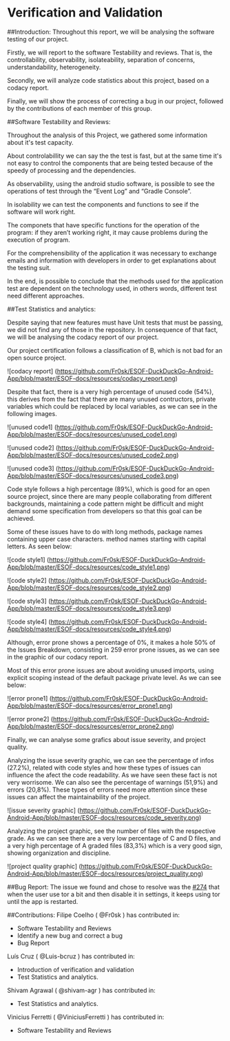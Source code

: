 # Verification and Validation

##Introduction:
Throughout this report, we will be analysing the software testing of our project.

Firstly, we will report to the software Testability and reviews. That is, the controllability, observability, isolateability, separation of concerns, understandability, heterogeneity.

Secondly, we will analyze code statistics about this project, based on a codacy report.

Finally, we will show the process of correcting a bug in our project, followed by the contributions of each member of this group.

##Software Testability and Reviews:

Throughout the analysis of this Project, we gathered some information about it's test capacity.

About controlabillity we can say the the test is fast, but at the same time it's not easy to control the components that are being tested because of the speedy of processing and the dependencies. 

As observability, using the android studio software, is possible to see the operations of test through the “Event Log” and “Gradle Console”.

In isolability we can test the components and functions to see if the software will work right.

The componets that have specific functions for the operation of the program: if they aren’t working right, it may cause problems during the execution of program.

For the comprehensibility of the application it was necessary to exchange emails and information with developers in order to get explanations about the testing suit.

In the end, is possible to conclude that the methods used for the application test are dependent on the technology used, in others words, different test need different approaches.

##Test Statistics and analytics:

Despite saying that new features must have Unit tests that must be passing, we did not find any of those in the repository.
In consequence of that fact, we will be analysing the codacy report of our project.

Our project certification follows a classification of B, which is not bad for an open source project.

![codacy report] (https://github.com/Fr0sk/ESOF-DuckDuckGo-Android-App/blob/master/ESOF-docs/resources/codacy_report.png)

Despite that fact, there is a very high percentage of unused code (54%), this derives from the fact that there are many unused contructors, private variables which could be replaced by local variables, as we can see in the following images.

![unused code1] (https://github.com/Fr0sk/ESOF-DuckDuckGo-Android-App/blob/master/ESOF-docs/resources/unused_code1.png)

![unused code2] (https://github.com/Fr0sk/ESOF-DuckDuckGo-Android-App/blob/master/ESOF-docs/resources/unused_code2.png)

![unused code3] (https://github.com/Fr0sk/ESOF-DuckDuckGo-Android-App/blob/master/ESOF-docs/resources/unused_code3.png)

Code style follows a high percentage (89%), which is good for an open source project, since there are many people collaborating from different backgrounds, maintaining a code pattern might be difficult and might demand some specification from developers so that this goal can be achieved.

Some of these issues have to do with long methods, package names containing upper case characters. method names starting with capital letters. As seen below:

![code style1] (https://github.com/Fr0sk/ESOF-DuckDuckGo-Android-App/blob/master/ESOF-docs/resources/code_style1.png)

![code style2] (https://github.com/Fr0sk/ESOF-DuckDuckGo-Android-App/blob/master/ESOF-docs/resources/code_style2.png)

![code style3] (https://github.com/Fr0sk/ESOF-DuckDuckGo-Android-App/blob/master/ESOF-docs/resources/code_style3.png)

![code style4] (https://github.com/Fr0sk/ESOF-DuckDuckGo-Android-App/blob/master/ESOF-docs/resources/code_style4.png)

Although, error prone shows a percentage of 0%, it makes a hole 50% of the Issues Breakdown, consisting in 259 error prone issues, as we can see in the graphic of our codacy report.

Most of this error prone issues are about avoiding unused imports, using explicit scoping instead of the default package private level. As we can see below:

![error prone1] (https://github.com/Fr0sk/ESOF-DuckDuckGo-Android-App/blob/master/ESOF-docs/resources/error_prone1.png)

![error prone2] (https://github.com/Fr0sk/ESOF-DuckDuckGo-Android-App/blob/master/ESOF-docs/resources/error_prone2.png)

Finally, we can analyse some grafics about issue severity, and project quality.

Analyzing the issue severity graphic, we can see the percentage of infos (27.2%), related with code styles and how these types of issues can influence the afect the code readability. As we have seen these fact is not very worrisome. We can also see the percentage of warnings (51,9%) and errors (20,8%). These types of errors need more attention since these issues can affect the maintainability of the project.

![issue severity graphic] (https://github.com/Fr0sk/ESOF-DuckDuckGo-Android-App/blob/master/ESOF-docs/resources/code_severity.png)

Analyzing the project graphic, see the number of files with the respective grade. As we can see there are a very low percentage of C and D files, and a very high percentage of A graded files (83,3%) which is a very good sign, showing organization and discipline.

![project quality graphic] (https://github.com/Fr0sk/ESOF-DuckDuckGo-Android-App/blob/master/ESOF-docs/resources/project_quality.png)

##Bug Report:
The issue we found and chose to resolve was the <a href="https://github.com/duckduckgo/android/issues/274" target="_blank">#274</a> that when the user use tor a bit and then disable it in settings, it keeps using tor until the app is restarted.

##Contributions:
Filipe Coelho ( @Fr0sk ) has contributed in:
* Software Testability and Reviews
* Identify a new bug and correct a bug
* Bug Report

Luís Cruz ( @Luis-bcruz ) has contributed in:
* Introduction of verification and validation
* Test Statistics and analytics.

Shivam Agrawal ( @shivam-agr ) has contributed in:
* Test Statistics and analytics.

Vinicius Ferretti ( @ViniciusFerretti ) has contributed in:
* Software Testability and Reviews
